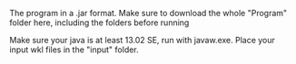 The program in a .jar format. Make sure to download the whole "Program" folder here, including the folders before running

Make sure your java is at least 13.02 SE, run with javaw.exe. Place your input wkl files in the "input" folder.
